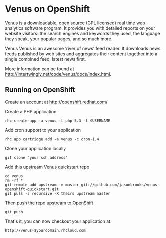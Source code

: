 Venus on OpenShift
=========================
Venus is a downloadable, open source (GPL licensed) real time web analytics software program. It provides you with detailed reports on your website visitors: the search engines and keywords they used, the language they speak, your popular pages, and so much more.

Venus Venus is an awesome ‘river of news’ feed reader. It downloads news feeds published by web sites and aggregates their content together into a single combined feed, latest news first.

More information can be found at http://intertwingly.net/code/venus/docs/index.html.

Running on OpenShift
--------------------

Create an account at http://openshift.redhat.com/

Create a PHP application

	rhc-create-app -a venus -t php-5.3 -l $USERNAME

Add cron support to your application
    
	rhc app cartridge add -a venus -c cron-1.4
    
Clone your application locally

    git clone "your ssh address" 

Add this upstream Venus quickstart repo

	cd venus
	rm -rf *
	git remote add upstream -m master git://github.com/jasonbrooks/venus-openshift-quickstart.git
	git pull -s recursive -X theirs upstream master

Then push the repo upstream to OpenShift

	git push        

That's it, you can now checkout your application at:

	http://venus-$yourdomain.rhcloud.com
